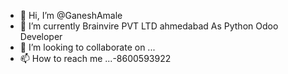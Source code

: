- 👋 Hi, I’m @GaneshAmale
- 🌱 I’m currently Brainvire PVT LTD ahmedabad As Python Odoo Developer
- 💞️ I’m looking to collaborate on ...
- 📫 How to reach me ...-8600593922

<!---
GaneshAmale/GaneshAmale is a ✨ special ✨ repository because its `README.md` (this file) appears on your GitHub profile.
You can click the Preview link to take a look at your changes.
--->
